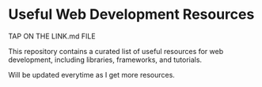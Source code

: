 # Useful Web Development Resources 

TAP ON THE LINK.md FILE

This repository contains a curated list of useful resources for web development, including libraries, frameworks, and tutorials.

Will be updated everytime as I get more resources.
